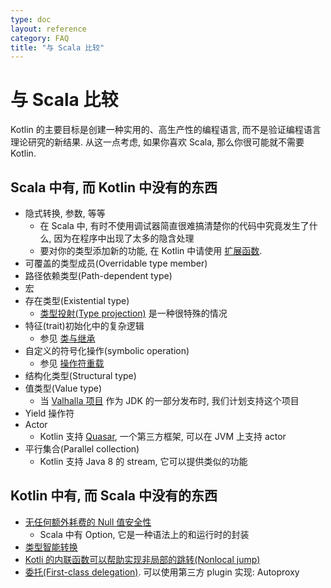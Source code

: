 ```yaml
---
type: doc
layout: reference
category: FAQ
title: "与 Scala 比较"
---
```


# 与 Scala 比较

Kotlin 的主要目标是创建一种实用的、高生产性的编程语言, 而不是验证编程语言理论研究的新结果.
从这一点考虑, 如果你喜欢 Scala, 那么你很可能就不需要 Kotlin.

## Scala 中有, 而 Kotlin 中没有的东西

* 隐式转换, 参数, 等等
    * 在 Scala 中, 有时不使用调试器简直很难搞清楚你的代码中究竟发生了什么, 因为在程序中出现了太多的隐含处理
    * 要对你的类型添加新的功能, 在 Kotlin 中请使用 [扩展函数](extensions.html).
* 可覆盖的类型成员(Overridable type member)
* 路径依赖类型(Path-dependent type)
* 宏
* 存在类型(Existential type)
    * [类型投射(Type projection)](generics.html#type-projections) 是一种很特殊的情况
* 特征(trait)初始化中的复杂逻辑
    * 参见 [类与继承](classes.html)
* 自定义的符号化操作(symbolic operation)
    * 参见 [操作符重载](operator-overloading.html)
* 结构化类型(Structural type)
* 值类型(Value type)
    * 当 [Valhalla 项目](http://openjdk.java.net/projects/valhalla/) 作为 JDK 的一部分发布时, 我们计划支持这个项目
* Yield 操作符
* Actor
    * Kotlin 支持 [Quasar](http://www.paralleluniverse.co/quasar/), 一个第三方框架, 可以在 JVM 上支持 actor
* 平行集合(Parallel collection)
    * Kotlin 支持 Java 8 的 stream, 它可以提供类似的功能

## Kotlin 中有, 而 Scala 中没有的东西

* [无任何额外耗费的 Null 值安全性](null-safety.html)
    * Scala 中有 Option, 它是一种语法上的和运行时的封装
* [类型智能转换](typecasts.html)
* [Kotli 的内联函数可以帮助实现非局部的跳转(Nonlocal jump)](inline-functions.html#inline-functions)
* [委托(First-class delegation)](delegation.html). 可以使用第三方 plugin 实现: Autoproxy
